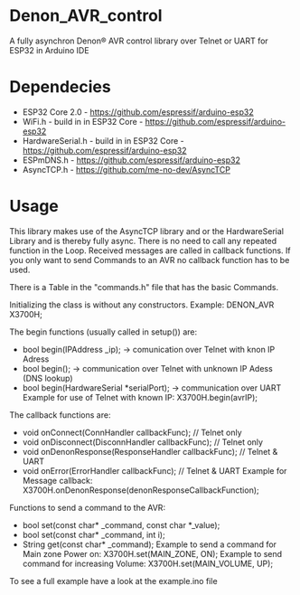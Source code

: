 # Denon_AVR_control
A fully asynchron Denon® AVR control library over Telnet or UART for ESP32 in Arduino IDE

# Dependecies
- ESP32 Core 2.0    - https://github.com/espressif/arduino-esp32
- WiFi.h            - build in in ESP32 Core - https://github.com/espressif/arduino-esp32
- HardwareSerial.h  - build in in ESP32 Core - https://github.com/espressif/arduino-esp32
- ESPmDNS.h         - https://github.com/espressif/arduino-esp32
- AsyncTCP.h        - https://github.com/me-no-dev/AsyncTCP

# Usage

This library makes use of the AsyncTCP library and or the HardwareSerial Library and is thereby fully async. 
There is no need to call any repeated function in the Loop.
Received messages are called in callback functions. If you only want to send Commands to an AVR no callback function has to be used.

There is a Table in the "commands.h" file that has the basic Commands.

Initializing the class is without any constructors.
Example:
DENON_AVR X3700H;

The begin functions (usually called in setup()) are:
- bool begin(IPAddress _ip); -> comunication over Telnet with knon IP Adress
- bool begin(); -> communication over Telnet with unknown IP Adess (DNS lookup)
- bool begin(HardwareSerial *serialPort); -> communication over UART
Example for use of Telnet with known IP:
X3700H.begin(avrIP);


The callback functions are:
- void onConnect(ConnHandler callbackFunc); // Telnet only
- void onDisconnect(DisconnHandler callbackFunc); // Telnet only
- void onDenonResponse(ResponseHandler callbackFunc); // Telnet & UART
- void onError(ErrorHandler callbackFunc); // Telnet & UART
Example for Message callback:
X3700H.onDenonResponse(denonResponseCallbackFunction);

Functions to send a command to the AVR:
- bool set(const char* _command, const char *_value);
- bool set(const char* _command, int i);
- String get(const char* _command);
Example to send a command for Main zone Power on:
X3700H.set(MAIN_ZONE, ON);
Example to send command for increasing Volume:
X3700H.set(MAIN_VOLUME, UP);


To see a full example have a look at the example.ino file

